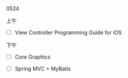 0524

上午

- [ ] View Controller Programming Guide for iOS

下午

- [ ] Core Graphics
- [ ] Spring MVC + MyBatis

